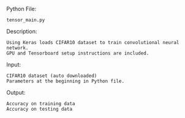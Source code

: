 Python File:	
        
	tensor_main.py	


Description: 

	Using Keras loads CIFAR10 dataset to train convolutional neural network.
	GPU and Tensorboard setup instructions are included.	


Input: 

	CIFAR10 dataset (auto downloaded)
	Parameters at the beginning in Python file.	


Output: 

	Accuracy on training data
	Accuracy on testing data

